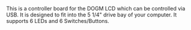This is a controller board for the DOGM LCD which can be controlled via USB. It is designed to fit into the 5 1/4" drive bay of your computer. It supports 6 LEDs and 6 Switches/Buttons.
